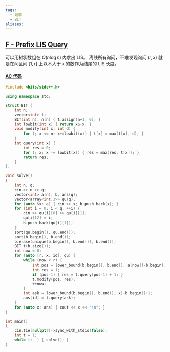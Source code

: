 ```yaml
---
tags:
  - 题解
  - BIT
aliases:
---
```

## [F - Prefix LIS Query](https://atcoder.jp/contests/abc393/tasks/abc393_f)

可以用树状数组在 $O(n\log n)$ 内求出 LIS。
离线所有询问，不难发现询问 $(r,x)$ 就是在问区间 $[1,r]$ 上以不大于 $x$ 的数作为结尾的 LIS 长度。

#### [AC 代码](https://atcoder.jp/contests/abc393/submissions/62787094)

```cpp
#include <bits/stdc++.h>

using namespace std;

struct BIT {
    int n;
    vector<int> t;
    BIT(int n): n(n) { t.assign(n+1, 0); }
    int lowbit(int x) { return x&-x; }
    void modify(int x, int d) {
        for (; x <= n; x+=lowbit(x)) { t[x] = max(t[x], d); }
    }
    int query(int x) {
        int res = 0;
        for (; x; x -= lowbit(x)) { res = max(res, t[x]); }
        return res;
    }
};

void solve()
{
	int n, q;
    cin >> n >> q;
    vector<int> a(n), b, ans(q);
    vector<array<int,3>> qu(q);
    for (auto &x: a) { cin >> x; b.push_back(x); }
    for (int i = 0; i < q; ++i) {
        cin >> qu[i][0] >> qu[i][1];
        qu[i][2] = i;
        b.push_back(qu[i][1]);
    }
    sort(qu.begin(), qu.end());
    sort(b.begin(), b.end());
    b.erase(unique(b.begin(), b.end()), b.end());
    BIT t(b.size());
    int now = 0;
    for (auto [r, x, id]: qu) {
        while (now < r) {
            int pos = lower_bound(b.begin(), b.end(), a[now])-b.begin()+1;
            int res = 1;
            if (pos-1) { res = t.query(pos-1) + 1; }
            t.modify(pos, res);
            ++now;
        }
        int ask = lower_bound(b.begin(), b.end(), x)-b.begin()+1;
        ans[id] = t.query(ask);
    }
    for (auto x: ans) { cout << x << "\n"; }
}

int main()
{
	cin.tie(nullptr)->sync_with_stdio(false);
	int t = 1;
	while (t--) { solve(); }
}
```
